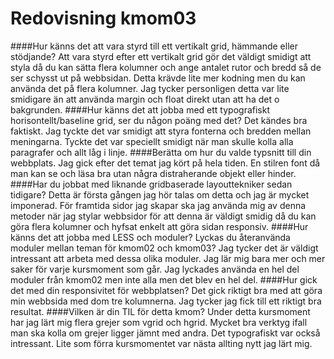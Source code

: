 ---
---
Redovisning kmom03
=========================

####Hur känns det att vara styrd till ett vertikalt grid, hämmande eller stödjande?
Att vara styrd efter ett vertikalt grid gör det väldigt smidigt att styla då du kan sätta flera kolumner och ange antalet rutor och bredd så de ser schysst ut på webbsidan. Detta krävde lite mer kodning men du kan använda det på flera kolumner. Jag tycker personligen detta var lite smidigare än att använda margin och float direkt utan att ha det o bakgrunden.
####Hur känns det att jobba med ett typografiskt horisontellt/baseline grid, ser du någon poäng med det?
Det kändes bra faktiskt. Jag tyckte det var smidigt att styra fonterna och bredden mellan meningarna. Tyckte det var speciellt smidigt när man skulle kolla alla paragrafer och allt låg i linje.
####Berätta om hur du valde typsnitt till din webbplats.
Jag gick efter det temat jag kört på hela tiden. En stilren font då man kan se och läsa bra utan några distraherande objekt eller hinder.
####Har du jobbat med liknande gridbaserade layouttekniker sedan tidigare?
Detta är första gången jag hör talas om detta och jag är mycket imponerad. För framtida sidor jag skapar ska jag använda mig av denna metoder när jag stylar webbsidor för att denna är väldigt smidig då du kan göra flera kolumner och hyfsat enkelt att göra sidan responsiv.
####Hur känns det att jobba med LESS och moduler? Lyckas du återanvända moduler mellan teman för kmom02 och kmom03?
Jag tycker det är väldigt intressant att arbeta med dessa olika moduler. Jag lär mig bara mer och mer saker för varje kursmoment som går. Jag lyckades använda en hel del moduler från kmom02 men inte alla men det blev en hel del.
####Hur gick det med din responsivitet för webbplatsen?
Det gick riktigt bra med att göra min webbsida med dom tre kolumnerna. Jag tycker jag fick till ett riktigt bra resultat.
####Vilken är din TIL för detta kmom?
Under detta kursmoment har jag lärt mig flera grejer som vgrid och hgrid. Mycket bra verktyg ifall man ska kolla om grejer ligger jämnt med andra. Det typografiskt var också intressant. Lite som förra kursmomentet var nästa allting nytt jag lärt mig.
